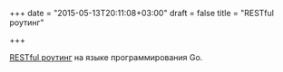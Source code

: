 +++
date = "2015-05-13T20:11:08+03:00"
draft = false
title = "RESTful роутинг"

+++

<p><a href="http://openmymind.net/RESTful-routing-in-Go/">RESTful роутинг</a> на языке программирования Go.</p>


